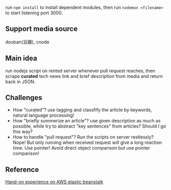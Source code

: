 run `npm install` to install dependent modules, then run `nodemon <filename>` to start listening port 3000.

## Support media source
douban(豆瓣), cnode

## Main idea

run nodejs script on rented server whenever pull request reaches, then scrape **curated** tech news link and brief description from media and return back in JSON.

## Challenges

- How "curated"? use tagging and classfify the article by keywords, natural language processing!
- How "briefly summerize an article"? use given description as much as possible, while try to abstract "key sentences" from articles? Should I go this way?
- How to handle "pull request"? Run the scripts on server restlessly? Nope! But only running when received request will give a long reaction time. Use pointer! Avoid direct object comparison but use pointer comparison!

## Reference

[Hand-on experience on AWS elastic beanstalk](http://chocoluffy.com/2016/05/04/AWS-elastic-beanstalk%E4%BD%BF%E7%94%A8%E4%BD%93%E9%AA%8C/)
